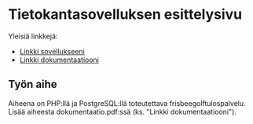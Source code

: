 # Tietokantasovelluksen esittelysivu

Yleisiä linkkejä:

* [Linkki sovellukseeni](http://twviiala.users.cs.helsinki.fi/tsoha/)
* [Linkki dokumentaatiooni](doc/dokumentaatio.pdf)

## Työn aihe

Aiheena on PHP:llä ja PostgreSQL:llä toteutettava frisbeegolftulospalvelu. Lisää aiheesta dokumentaatio.pdf:ssä (ks. "Linkki dokumentaatiooni"). 
